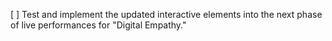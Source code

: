 [ ] Test and implement the updated interactive elements into the next phase of live performances for "Digital Empathy."